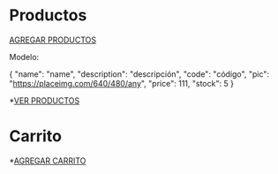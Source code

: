 # Productos
[AGREGAR PRODUCTOS](localhost:8080/api/productos)

Modelo: 

{
    "name": "name",
    "description": "descripción",
    "code": "código",
    "pic": "https://placeimg.com/640/480/any",
    "price": 111,
    "stock": 5
}

*[VER PRODUCTOS](localhost:8080/api/productos)

# Carrito
*[AGREGAR CARRITO](localhost:8080/api/carrito)

